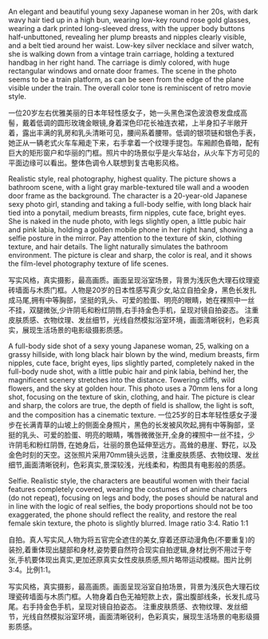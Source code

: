 An elegant and beautiful young sexy Japanese woman in her 20s, with dark wavy hair tied up in a high bun, wearing low-key round rose gold glasses, wearing a dark printed long-sleeved dress, with the upper body buttons half-unbuttoned, revealing her plump breasts and nipples clearly visible, and a belt tied around her waist. Low-key silver necklace and silver watch, she is walking down from a vintage train carriage, holding a textured handbag in her right hand. The carriage is dimly colored, with huge rectangular windows and ornate door frames. The scene in the photo seems to be a train platform, as can be seen from the edge of the plane visible under the train. The overall color tone is reminiscent of retro movie style.

一位20岁左右优雅美丽的日本年轻性感女子，她一头黑色深色波浪卷发盘成高髻，戴着低调的圆形玫瑰金眼镜,身着深色印花长袖连衣裙，上半身扣子半敞开着，露出丰满的乳房和乳头清晰可见，腰间系着腰带。低调的银项链和银色手表，她正从一辆老式火车车厢走下来，右手拿着一个纹理手提包。车厢颜色昏暗，配有巨大的矩形窗户和华丽的门框。照片中的场景似乎是火车站台，从火车下方可见的平面边缘可以看出。整体色调令人联想到复古电影风格。



Realistic style, real photography, highest quality. The picture shows a bathroom scene, with a light gray marble-textured tile wall and a wooden door frame as the background. The character is a 20-year-old Japanese sexy photo girl, standing and taking a full-body selfie, with long black hair tied into a ponytail, medium breasts, firm nipples, cute face, bright eyes. She is naked in the nude photo, with legs slightly open, a little pubic hair and pink labia, holding a golden mobile phone in her right hand, showing a selfie posture in the mirror. Pay attention to the texture of skin, clothing texture, and hair details. The light naturally simulates the bathroom environment. The picture is clear and sharp, the color is real, and it shows the film-level photography texture of life scenes.

写实风格，真实摄影，最高画质。画面呈现浴室场景，背景为浅灰色大理石纹理瓷砖墙面与木质门框。人物是20岁的日本性感写真少女,站立自拍全身，黑色长发扎成马尾,拥有中等胸部，坚挺的乳头、可爱的脸蛋、明亮的眼睛，她在裸照中一丝不挂，双腿微张,少许阴毛和粉红阴唇,右手持金色手机，呈现对镜自拍姿态。 注重皮肤质感、衣物纹理、发丝细节，光线自然模拟浴室环境，画面清晰锐利，色彩真实，展现生活场景的电影级摄影质感。


A full-body side shot of a sexy young Japanese woman, 25, walking on a grassy hillside, with long black hair blown by the wind, medium breasts, firm nipples, cute face, bright eyes, lips slightly parted, completely naked in the full-body nude shot, with a little pubic hair and pink labia, behind her, the magnificent scenery stretches into the distance. Towering cliffs, wild flowers, and the sky at golden hour. This photo uses a 70mm lens for a long shot, focusing on the texture of skin, clothing, and hair. The picture is clear and sharp, the colors are true, the depth of field is shallow, the light is soft, and the composition has a cinematic texture.
一位25岁的日本年轻性感女子漫步在长满青草的山坡上的侧面全身照片，黑色的长发被风吹起,拥有中等胸部，坚挺的乳头、可爱的脸蛋、明亮的眼睛，嘴唇微微张开,全身的裸照中一丝不挂，少许阴毛和粉红阴唇, 在她身后，壮丽的景色延伸至远方。高耸的悬崖、野花，以及金色时刻的天空。这张照片采用70mm镜头远景，注重皮肤质感、衣物纹理、发丝细节,画面清晰锐利，色彩真实,景深较浅，光线柔和，构图具有电影般的质感。


Selfie. Realistic style, the characters are beautiful women with their facial features completely covered, wearing the costumes of anime characters (do not repeat), focusing on legs and body, the poses should be natural and in line with the logic of real selfies, the body proportions should not be too exaggerated, the phone should reflect the reality, and restore the real female skin texture, the photo is slightly blurred. Image ratio 3:4. Ratio 1:1

自拍。真人写实风,人物为将五官完全遮住的美女,穿着还原动漫角色(不要重复)的装扮,着重体现出腿部和身材,姿势要自然符合现实自拍逻辑,身材比例不用过于夸张,手机要体现出真实,更加还原真实女性皮肤质感,照片略带运动模糊。图片比例3:4。比例1:1。


写实风格，真实摄影，最高画质。画面呈现浴室自拍场景，背景为浅灰色大理石纹理瓷砖墙面与木质门框。人物身着白色无袖短款上衣，露出腹部线条，长发扎成马尾。右手持金色手机，呈现对镜自拍姿态。 注重皮肤质感、衣物纹理、发丝细节，光线自然模拟浴室环境，画面清晰锐利，色彩真实，展现生活场景的电影级摄影质感。
